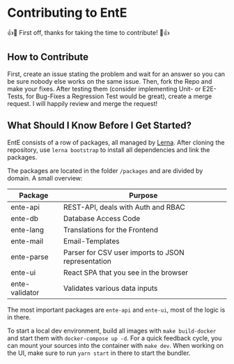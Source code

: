 # Contributing to EntE

👍🎉 First off, thanks for taking the time to contribute! 🎉👍

## How to Contribute

First, create an issue stating the problem and wait for an answer so you can be sure nobody else works on the same issue.
Then, fork the Repo and make your fixes.
After testing them (consider implementing Unit- or E2E-Tests, for Bug-Fixes a Regression Test would be great), create a merge request.
I will happily review and merge the request!

## What Should I Know Before I Get Started?

EntE consists of a row of packages, all managed by [Lerna](https://github.com/lerna/lerna).
After cloning the repository, use `lerna bootstrap` to install all dependencies and link the packages.

The packages are located in the folder `/packages` and are divided by domain.
A small overview:

| Package        | Purpose                                            |
| -------------- | -------------------------------------------------- |
| ente-api       | REST-API, deals with Auth and RBAC                 |
| ente-db        | Database Access Code                               |
| ente-lang      | Translations for the Frontend                      |
| ente-mail      | Email-Templates                                    |
| ente-parse     | Parser for CSV user imports to JSON representation |
| ente-ui        | React SPA that you see in the browser              |
| ente-validator | Validates various data inputs                      |

The most important packages are `ente-api` and `ente-ui`, most of the logic is in there.

To start a local dev environment, build all images with `make build-docker` and start them with `docker-compose up -d`.
For a quick feedback cycle, you can mount your sources into the container with `make dev`.
When working on the UI, make sure to run `yarn start` in there to start the bundler.
